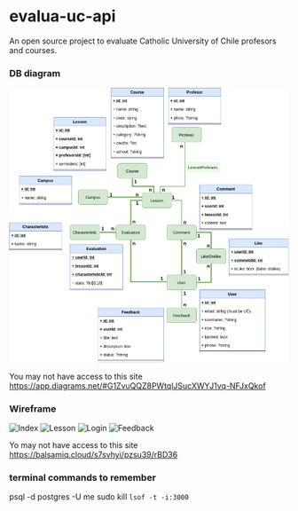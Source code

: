 # evalua-uc-api
An open source project to evaluate Catholic University of Chile profesors and courses. 

### DB diagram 
![Entity Relationship Diagram](documentation/ERDiagram.png)

You may not have access to this site
https://app.diagrams.net/#G1ZvuQQZ8PWtqlJSucXWYJ1vq-NFJxQkof

### Wireframe
![Index](documentation/wireframe1.jpng)
![Lesson](documentation/wireframe2.jpng)
![Login](documentation/wireframe3.jpng)
![Feedback](documentation/wireframe4.jpng)

Yo may not have access to this site
https://balsamiq.cloud/s7svhyi/pzsu39/rBD36

### terminal commands to remember
psql -d postgres -U me
sudo kill `lsof -t -i:3000`

